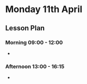 # Monday 11th April

## Lesson Plan

### Morning 09:00 - 12:00

+ 

### Afternoon 13:00 - 16:15

+ 

